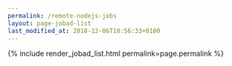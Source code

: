 ```yaml
---
permalink: /remote-nodejs-jobs
layout: page-jobad-list
last_modified_at: 2018-12-06T18:56:33+0100
---
```

{% include render_jobad_list.html permalink=page.permalink %}
